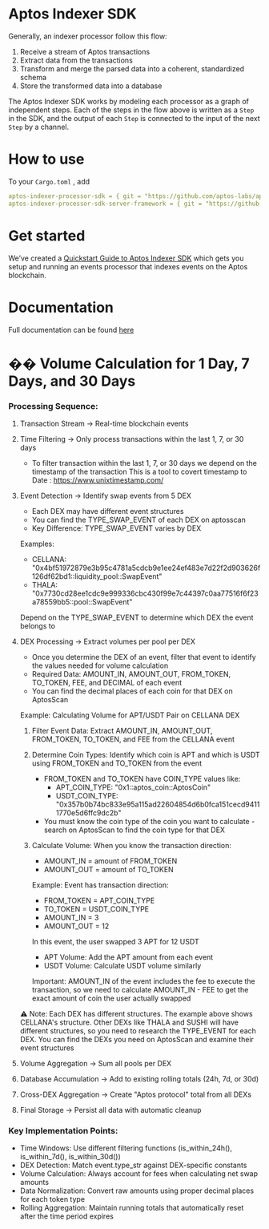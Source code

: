 # Aptos Indexer SDK
Generally, an indexer processor follow this flow:

1. Receive a stream of Aptos transactions
2. Extract data from the transactions
3. Transform and merge the parsed data into a coherent, standardized schema
4. Store the transformed data into a database

The Aptos Indexer SDK works by modeling each processor as a graph of independent steps. Each of the steps in the flow above is written as a `Step` in the SDK, and the output of each `Step` is connected to the input of the next `Step` by a channel.

# How to use

To your `Cargo.toml` , add

```yaml
aptos-indexer-processor-sdk = { git = "https://github.com/aptos-labs/aptos-indexer-processor-sdk.git", rev = "{COMMIT_HASH}" }
aptos-indexer-processor-sdk-server-framework = { git = "https://github.com/aptos-labs/aptos-indexer-processor-sdk.git", rev = "{COMMIT_HASH}" }
```

# Get started

We’ve created a [Quickstart Guide to Aptos Indexer SDK](https://aptos.dev/build/indexer/indexer-sdk/quickstart) which gets you setup and running an events processor that indexes events on the Aptos blockchain. 

# Documentation
Full documentation can be found [here](https://aptos.dev/build/indexer/indexer-sdk/documentation)

# �� Volume Calculation for 1 Day, 7 Days, and 30 Days

### Processing Sequence:

1. Transaction Stream → Real-time blockchain events
2. Time Filtering → Only process transactions within the last 1, 7, or 30 days
   - To filter transaction within the last 1, 7, or 30 days we depend on the timestamp of the transaction
   This is a tool to covert timestamp to Date : https://www.unixtimestamp.com/
3. Event Detection → Identify swap events from 5 DEX 
   - Each DEX may have different event structures
   - You can find the TYPE_SWAP_EVENT of each DEX on aptosscan
   - Key Difference: TYPE_SWAP_EVENT varies by DEX

   Examples:
   - CELLANA: "0x4bf51972879e3b95c4781a5cdcb9e1ee24ef483e7d22f2d903626f126df62bd1::liquidity_pool::SwapEvent"
   - THALA: "0x7730cd28ee1cdc9e999336cbc430f99e7c44397c0aa77516f6f23a78559bb5::pool::SwapEvent"
   
   Depend on the TYPE_SWAP_EVENT to determine which DEX the event belongs to

4. DEX Processing → Extract volumes per pool per DEX
   - Once you determine the DEX of an event, filter that event to identify the values needed for volume calculation
   - Required Data: AMOUNT_IN, AMOUNT_OUT, FROM_TOKEN, TO_TOKEN, FEE, and DECIMAL of each event
   - You can find the decimal places of each coin for that DEX on AptosScan

   Example: Calculating Volume for APT/USDT Pair on CELLANA DEX
   
   1. Filter Event Data: Extract AMOUNT_IN, AMOUNT_OUT, FROM_TOKEN, TO_TOKEN, and FEE from the CELLANA event
   
   2. Determine Coin Types: Identify which coin is APT and which is USDT using FROM_TOKEN and TO_TOKEN from the event
      - FROM_TOKEN and TO_TOKEN have COIN_TYPE values like:
        - APT_COIN_TYPE: "0x1::aptos_coin::AptosCoin"
        - USDT_COIN_TYPE: "0x357b0b74bc833e95a115ad22604854d6b0fca151cecd94111770e5d6ffc9dc2b"
      - You must know the coin type of the coin you want to calculate - search on AptosScan to find the coin type for that DEX
   
   3. Calculate Volume: When you know the transaction direction:
      - AMOUNT_IN = amount of FROM_TOKEN
      - AMOUNT_OUT = amount of TO_TOKEN
      
      Example: Event has transaction direction:
      - FROM_TOKEN = APT_COIN_TYPE
      - TO_TOKEN = USDT_COIN_TYPE
      - AMOUNT_IN = 3
      - AMOUNT_OUT = 12
      
      In this event, the user swapped 3 APT for 12 USDT
      
      - APT Volume: Add the APT amount from each event
      - USDT Volume: Calculate USDT volume similarly
      
      Important: AMOUNT_IN of the event includes the fee to execute the transaction, so we need to calculate AMOUNT_IN - FEE to get the exact amount of coin the user actually swapped

   ⚠️ Note: Each DEX has different structures. The example above shows CELLANA's structure. Other DEXs like THALA and SUSHI will have different structures, so you need to research the TYPE_EVENT for each DEX. You can find the DEXs you need on AptosScan and examine their event structures

5. Volume Aggregation → Sum all pools per DEX
6. Database Accumulation → Add to existing rolling totals (24h, 7d, or 30d)
7. Cross-DEX Aggregation → Create "Aptos protocol" total from all DEXs
8. Final Storage → Persist all data with automatic cleanup

### Key Implementation Points:

- Time Windows: Use different filtering functions (is_within_24h(), is_within_7d(), is_within_30d())
- DEX Detection: Match event.type_str against DEX-specific constants
- Volume Calculation: Always account for fees when calculating net swap amounts
- Data Normalization: Convert raw amounts using proper decimal places for each token type
- Rolling Aggregation: Maintain running totals that automatically reset after the time period expires